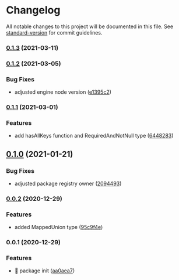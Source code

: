 # Changelog

All notable changes to this project will be documented in this file. See [standard-version](https://github.com/conventional-changelog/standard-version) for commit guidelines.

### [0.1.3](https://github.com/GlCap/utils/compare/v0.1.2...v0.1.3) (2021-03-11)

### [0.1.2](https://github.com/GlCap/utils/compare/v0.1.1...v0.1.2) (2021-03-05)


### Bug Fixes

* adjusted engine node version ([e1395c2](https://github.com/GlCap/utils/commit/e1395c27c902461d06ce11459dce563255037161))

### [0.1.1](https://github.com/GlCap/utils/compare/v0.1.0...v0.1.1) (2021-03-01)


### Features

* add hasAllKeys function and RequiredAndNotNull type ([6448283](https://github.com/GlCap/utils/commit/644828389499782c6b1ddd248bb989027952289d))

## [0.1.0](https://github.com/GlCap/utils/compare/v0.0.2...v0.1.0) (2021-01-21)


### Bug Fixes

* adjusted package registry owner ([2094493](https://github.com/GlCap/utils/commit/209449369fb995d5da128b8c6ebb72c32ff7fcb6))

### [0.0.2](https://github.com/GlCap/utils/compare/v0.0.1...v0.0.2) (2020-12-29)


### Features

* added MappedUnion type ([95c9f4e](https://github.com/GlCap/utils/commit/95c9f4e6791325c4d8ad3b11af3665b3fddf1d4e))

### 0.0.1 (2020-12-29)


### Features

* :rocket: package init ([aa0aea7](https://github.com/GlCap/utils/commit/aa0aea7d7773aa948669a8044ee2d3e8811fe199))
